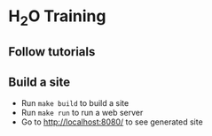 H<sub>2</sub>O Training
============

## Follow tutorials


## Build a site

  * Run `make build` to build a site
  * Run `make run` to run a web server
  * Go to [http://localhost:8080/](http://localhost:8080/) to see generated site

